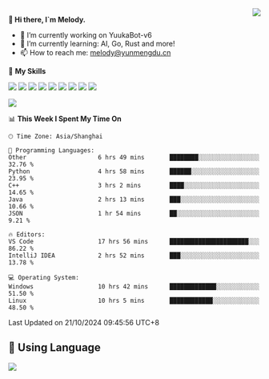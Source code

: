 <a href="#">
  <img align="right" src="https://github-readme-stats.vercel.app/api?username=melodyyuuka&count_private=true&show_icons=true" />
</a>

**👋 Hi there, I`m Melody.**

- 🔭 I’m currently working on YuukaBot-v6
- 🌱 I’m currently learning: AI, Go, Rust and more!
- 📫 How to reach me: melody@yunmengdu.cn

🌟 **My Skills** 

![](https://img.shields.io/badge/-Python-3e74a2?style=flat-square&logo=Python&logoColor=fff)
![](https://img.shields.io/badge/-Java-007396?style=flat-square&logo=OpenJDK&logoColor=fff)
![](https://img.shields.io/badge/-Node.js-339933?style=flat-square&logo=Node.js&logoColor=fff)
![](https://img.shields.io/badge/-Git-f05032?style=flat-square&logo=git&logoColor=fff)
![](https://img.shields.io/badge/-PostgreSQL-4169e1?style=flat-square&logo=PostgreSQL&logoColor=fff)
![](https://img.shields.io/badge/-Rust-000000?style=flat-square&logo=rust&logoColor=fff)
![](https://img.shields.io/badge/-VSCode-007acc?style=flat-square&logo=Visual-Studio-Code&logoColor=fff)
![](https://img.shields.io/badge/-FastAPI-009688?style=flat-square&logo=FastAPI&logoColor=fff)
![](https://img.shields.io/badge/-Linux-000000?style=flat-square&logo=Linux&logoColor=fff)


![](https://wakatime.com/badge/user/fa6dc0e2-47c5-4d2d-ae45-69fec6f2122c.svg)

<!--START_SECTION:waka-->
📊 **This Week I Spent My Time On** 

```text
🕑︎ Time Zone: Asia/Shanghai

💬 Programming Languages: 
Other                    6 hrs 49 mins       ████████░░░░░░░░░░░░░░░░░   32.76 % 
Python                   4 hrs 58 mins       ██████░░░░░░░░░░░░░░░░░░░   23.95 % 
C++                      3 hrs 2 mins        ████░░░░░░░░░░░░░░░░░░░░░   14.65 % 
Java                     2 hrs 13 mins       ███░░░░░░░░░░░░░░░░░░░░░░   10.66 % 
JSON                     1 hr 54 mins        ██░░░░░░░░░░░░░░░░░░░░░░░    9.21 % 

🔥 Editors: 
VS Code                  17 hrs 56 mins      ██████████████████████░░░   86.22 % 
IntelliJ IDEA            2 hrs 52 mins       ███░░░░░░░░░░░░░░░░░░░░░░   13.78 % 

💻 Operating System: 
Windows                  10 hrs 42 mins      █████████████░░░░░░░░░░░░   51.50 % 
Linux                    10 hrs 5 mins       ████████████░░░░░░░░░░░░░   48.50 % 
```


 Last Updated on 21/10/2024 09:45:56 UTC+8
<!--END_SECTION:waka-->

## 🥰 **Using Language**

![](https://github-readme-stats.vercel.app/api/wakatime?username=MelodyYuyuko&layout=compact&hide_border=true)
